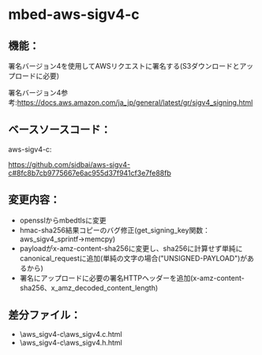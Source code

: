 # mbed-aws-sigv4-c

## 機能：
署名バージョン4を使用してAWSリクエストに署名する(S3ダウンロードとアップロードに必要)

署名バージョン4参考:https://docs.aws.amazon.com/ja_jp/general/latest/gr/sigv4_signing.html

## ベースソースコード：
aws-sigv4-c:

https://github.com/sidbai/aws-sigv4-c#8fc8b7cb9775667e6ac955d37f941cf3e7fe88fb

## 変更内容：
- opensslからmbedtlsに変更
- hmac-sha256結果コピーのバグ修正(get_signing_key関数：aws_sigv4_sprintf→memcpy)
- payloadがx-amz-content-sha256に変更し、sha256に計算せず単純にcanonical_requestに追加(単純の文字の場合("UNSIGNED-PAYLOAD")があるから)
- 署名にアップロードに必要の署名HTTPヘッダーを追加(x-amz-content-sha256、x_amz_decoded_content_length)

## 差分ファイル：
- \aws_sigv4-c\aws_sigv4.c.html
- \aws_sigv4-c\aws_sigv4.h.html
